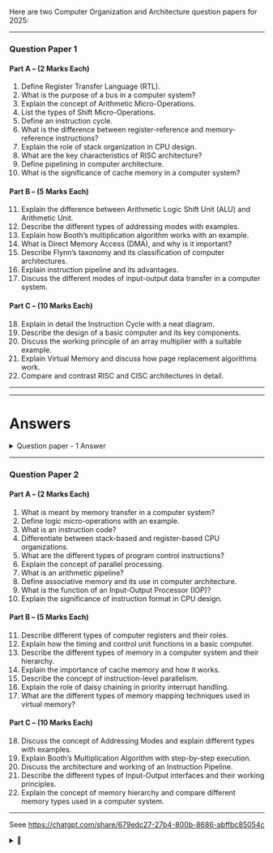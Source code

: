

 


Here are two Computer Organization and Architecture question papers for 2025:  

---

### **Question Paper 1**  

#### **Part A – (2 Marks Each)**
1. Define Register Transfer Language (RTL).  
2. What is the purpose of a bus in a computer system?  
3. Explain the concept of Arithmetic Micro-Operations.  
4. List the types of Shift Micro-Operations.  
5. Define an instruction cycle.  
6. What is the difference between register-reference and memory-reference instructions?  
7. Explain the role of stack organization in CPU design.  
8. What are the key characteristics of RISC architecture?  
9. Define pipelining in computer architecture.  
10. What is the significance of cache memory in a computer system?  

#### **Part B – (5 Marks Each)**
11. Explain the difference between Arithmetic Logic Shift Unit (ALU) and Arithmetic Unit.  
12. Describe the different types of addressing modes with examples.  
13. Explain how Booth’s multiplication algorithm works with an example.  
14. What is Direct Memory Access (DMA), and why is it important?  
15. Describe Flynn’s taxonomy and its classification of computer architectures.  
16. Explain instruction pipeline and its advantages.  
17. Discuss the different modes of input-output data transfer in a computer system.  

#### **Part C – (10 Marks Each)**
18. Explain in detail the Instruction Cycle with a neat diagram.  
19. Describe the design of a basic computer and its key components.  
20. Discuss the working principle of an array multiplier with a suitable example.  
21. Explain Virtual Memory and discuss how page replacement algorithms work.  
22. Compare and contrast RISC and CISC architectures in detail.



---
---
# Answers

<details>
 <summary>Question paper - 1 Answer</summary>

---
---


### **Part A – (2 Marks Each)**  

1. **Define Register Transfer Language (RTL).**  
   - Register Transfer Language (RTL) is a symbolic notation used to describe the operations and data flow between registers in a computer system. It represents how data moves and is processed within the CPU at the register level.  

2. **What is the purpose of a bus in a computer system?**  
   - A bus is a communication pathway used for data transfer between different components of a computer system, such as the CPU, memory, and I/O devices. It helps in reducing the number of pathways needed for communication and enhances system efficiency.  

3. **Explain the concept of Arithmetic Micro-Operations.**  
   - Arithmetic micro-operations are basic operations performed on numeric data stored in registers. These operations include addition, subtraction, multiplication, and division, which are executed at the micro-operation level in a processor.  

4. **List the types of Shift Micro-Operations.**  
   - The types of shift micro-operations are:  
     1. Logical Shift (Left and Right)  
     2. Arithmetic Shift (Left and Right)  
     3. Circular Shift (Rotate Left and Rotate Right)  

5. **Define an instruction cycle.**  
   - An instruction cycle is the process by which a CPU fetches, decodes, executes an instruction, and stores the result. It consists of four main phases: Fetch, Decode, Execute, and Write-back.  

6. **What is the difference between register-reference and memory-reference instructions?**  
   - **Register-reference instructions** operate on CPU registers without accessing memory, using direct register operations.  
   - **Memory-reference instructions** involve data transfer between the CPU and memory, requiring memory address referencing.  

7. **Explain the role of stack organization in CPU design.**  
   - Stack organization in CPU design enables efficient function calls and return operations by using a Last-In-First-Out (LIFO) structure. It supports automatic parameter passing, local variable storage, and recursion management.  

8. **What are the key characteristics of RISC architecture?**  
   - The key characteristics of **Reduced Instruction Set Computer (RISC)** architecture are:  
     - Simple and fixed-length instructions  
     - Load/store architecture (separate memory and ALU operations)  
     - Large number of general-purpose registers  
     - Pipelining for parallel instruction execution  
     - Reduced number of addressing modes  

9. **Define pipelining in computer architecture.**  
   - Pipelining is a technique used in processors where multiple instruction stages (fetch, decode, execute, and write-back) are executed simultaneously in different pipeline stages, improving instruction throughput and CPU performance.  

10. **What is the significance of cache memory in a computer system?**  
   - Cache memory is a small, high-speed memory located close to the CPU that stores frequently accessed data and instructions. It significantly reduces access time compared to main memory (RAM), improving overall system performance.  

 




### **Part B – (5 Marks Each)**  

1. **Explain the difference between Arithmetic Logic Shift Unit (ALU) and Arithmetic Unit.**  
   - **Arithmetic Logic Shift Unit (ALU)** is a component of the CPU responsible for performing arithmetic, logical, and shift operations. It is a combination of an arithmetic unit and a logic unit that allows the execution of complex operations such as addition, subtraction, AND, OR, XOR, and shift operations.  
   - **Arithmetic Unit**, on the other hand, is a subset of the ALU that specifically handles arithmetic operations like addition, subtraction, multiplication, and division, without involving logical or shift operations.  
   - **Key Differences:**
     - The ALU performs both arithmetic and logical operations, while the arithmetic unit handles only arithmetic operations.
     - The ALU is more complex as it includes logical and shift operations, whereas the arithmetic unit focuses only on numerical computations.
     - The ALU is a core part of modern processors, while the arithmetic unit alone is used in simpler hardware like calculators.  

2. **Describe the different types of addressing modes with examples.**  
   Addressing modes define how an instruction identifies the location of data to be processed. The main types include:  
   - **Immediate Addressing Mode**: The operand is directly specified in the instruction.  
     - Example: `MOV A, #5` (Move the value 5 into register A)  
   - **Direct Addressing Mode**: The instruction specifies the memory address where the operand is stored.  
     - Example: `MOV A, 5000H` (Move the value from memory address 5000H to register A)  
   - **Indirect Addressing Mode**: The address of the operand is stored in a register.  
     - Example: `MOV A, @R1` (Move the value from the memory location stored in R1 to A)  
   - **Register Addressing Mode**: The operand is stored in a register, and the instruction directly refers to the register.  
     - Example: `ADD A, B` (Add the value of register B to register A)  
   - **Indexed Addressing Mode**: The operand address is determined by adding an index register to a base address.  
     - Example: `MOV A, [BX + SI]` (Move the value from an address formed by BX + SI into A)  
   - **Relative Addressing Mode**: The operand address is given relative to the current program counter (PC).  
     - Example: `JMP +5` (Jump to the instruction 5 locations ahead)  

3. **Explain how Booth’s multiplication algorithm works with an example.**  
   Booth’s algorithm is an efficient multiplication algorithm for binary numbers that handles signed numbers using 2’s complement representation. It reduces the number of required operations by encoding consecutive 1s in the multiplier efficiently.  
   **Steps of Booth’s Algorithm:**  
   - Append an extra bit (`Q-1`) initialized to 0.  
   - Check the last two bits (`Q0` and `Q-1`):
     - `10` → Subtract the multiplicand from the accumulator.  
     - `01` → Add the multiplicand to the accumulator.  
     - `00` or `11` → No operation.  
   - Perform an arithmetic right shift (ARS).  
   - Repeat until all bits are processed.  

   **Example: Multiply 5 (0101) and -3 (1101 in 2’s complement, 4-bit representation)**  
   - Initial values:  
     ```
     A = 0000  (Accumulator)  
     Q = 1101  (Multiplier -3)  
     Q-1 = 0  
     ```
   - Step-wise execution follows the Booth algorithm rules to compute the result.  

4. **What is Direct Memory Access (DMA), and why is it important?**  
   - **Direct Memory Access (DMA)** is a feature that allows peripherals to transfer data directly to and from memory without involving the CPU.  
   - **Importance of DMA:**  
     - Reduces CPU load, allowing it to perform other tasks while data transfer occurs.  
     - Enables high-speed data transfer between memory and peripherals.  
     - Improves system efficiency, especially in multimedia, networking, and disk operations.  

5. **Describe Flynn’s taxonomy and its classification of computer architectures.**  
   Flynn’s taxonomy classifies computer architectures based on instruction and data streams:  
   - **Single Instruction, Single Data (SISD):** Traditional uniprocessor system, executes one instruction on one data at a time.  
   - **Single Instruction, Multiple Data (SIMD):** One instruction operates on multiple data simultaneously (e.g., vector processors, GPUs).  
   - **Multiple Instruction, Single Data (MISD):** Rare, multiple processors work on the same data stream using different instructions.  
   - **Multiple Instruction, Multiple Data (MIMD):** Used in parallel computing, where multiple processors execute different instructions on different data (e.g., multicore processors, distributed systems).  

6. **Explain instruction pipeline and its advantages.**  
   - **Instruction pipelining** is a technique used in processors to improve execution speed by breaking down instruction execution into multiple stages (Fetch, Decode, Execute, Write-back) and processing different instructions simultaneously at different stages.  
   - **Advantages of Instruction Pipelining:**  
     - **Increases throughput:** Multiple instructions are processed at once.  
     - **Efficient resource utilization:** CPU components remain busy rather than idle.  
     - **Reduces instruction cycle time:** Faster execution compared to sequential processing.  
     - **Improves overall system performance.**  

7. **Discuss the different modes of input-output data transfer in a computer system.**  
   - **Programmed I/O:** CPU actively monitors and controls data transfer between peripherals and memory. Used for simple devices but inefficient due to CPU involvement.  
   - **Interrupt-Driven I/O:** CPU initiates a transfer and continues other tasks until interrupted by the device, reducing CPU waiting time.  
   - **Direct Memory Access (DMA):** A dedicated controller manages data transfer between memory and peripherals without CPU intervention, allowing high-speed data movement.  

 





### **Part C – (10 Marks Each)**  

### **1. Explain in detail the Instruction Cycle with a neat diagram.**  
The **Instruction Cycle** is the sequence of operations the CPU follows to fetch, decode, execute, and store instructions. It consists of four main phases:  

1. **Fetch Cycle:**  
   - The CPU fetches the instruction from memory using the **Program Counter (PC)**.  
   - The instruction is loaded into the **Instruction Register (IR)**.  
   - The PC is incremented to point to the next instruction.  

2. **Decode Cycle:**  
   - The **Control Unit (CU)** decodes the instruction in the IR.  
   - The CPU identifies the type of operation and the required operands.  

3. **Execute Cycle:**  
   - The ALU performs arithmetic or logic operations based on the instruction.  
   - The data is retrieved from registers or memory.  

4. **Write-back Cycle:**  
   - The result of execution is written back to memory or a register.  

**Diagram of Instruction Cycle:**  
```
        +------------+   
        | Fetch      |  
        | Instruction|  
        +------------+  
              |  
              V  
        +------------+  
        | Decode     |  
        | Instruction|  
        +------------+  
              |  
              V  
        +------------+  
        | Execute    |  
        | Instruction|  
        +------------+  
              |  
              V  
        +------------+  
        | Write-back |  
        | Result     |  
        +------------+  
```
The instruction cycle repeats for every new instruction, ensuring continuous program execution.  

---

### **2. Describe the design of a basic computer and its key components.**  
A **basic computer** consists of key components that enable it to process and execute instructions.  

#### **Key Components:**  
1. **Control Unit (CU):** Directs operations by interpreting instructions.  
2. **Arithmetic Logic Unit (ALU):** Performs arithmetic and logical operations.  
3. **Memory Unit (RAM/ROM):** Stores data and instructions.  
4. **Registers:** Temporary storage locations for fast access.  
5. **Input/Output Devices:** Interfaces for communication with external devices.  
6. **Buses (Data, Address, Control):** Transfer data, addresses, and control signals between components.  

#### **Diagram of Basic Computer:**  
```
    +-------------------+
    |   Input Devices   |
    +-------------------+
            |
            V
    +-------------------+
    |   Control Unit    |
    +-------------------+
            |
    +-------------------+
    |      ALU         |
    +-------------------+
            |
    +-------------------+
    |   Memory Unit    |
    +-------------------+
            |
            V
    +-------------------+
    |   Output Devices  |
    +-------------------+
```  
This design ensures data flows efficiently between components for processing and execution.  

---

### **3. Discuss the working principle of an array multiplier with a suitable example.**  
An **Array Multiplier** is a combinational circuit used for fast multiplication of binary numbers using multiple adders arranged in an array-like structure.  

#### **Working Principle:**  
- **Binary multiplication** follows the same principle as decimal multiplication, using bitwise AND and addition.  
- Each bit of the multiplier is ANDed with all bits of the multiplicand to produce partial products.  
- The partial products are then added using **binary adders (half-adders and full-adders).**  
- The final sum represents the multiplication result.  

#### **Example: Multiplication of 101 (5) and 011 (3)**  
```
       101  (Multiplicand)
   ×   011  (Multiplier)
  ------------
       101   (Partial Product 1, Shift 0)
  +   1010   (Partial Product 2, Shift 1)
  ------------
      1111   (Final Result = 15)
```  
The array multiplier is highly efficient and widely used in hardware multipliers.  

---

### **4. Explain Virtual Memory and discuss how page replacement algorithms work.**  
**Virtual Memory** is a memory management technique that allows the execution of programs larger than physical RAM by using disk space as an extension of RAM.  

#### **How Virtual Memory Works:**  
- The OS divides memory into fixed-sized **pages** and maps them to **frames** in RAM.  
- When a required page is not in RAM, a **page fault** occurs, and the page is loaded from the disk.  
- The OS uses **Page Replacement Algorithms** to decide which page to remove from RAM when new pages are needed.  

#### **Page Replacement Algorithms:**  
1. **FIFO (First-In-First-Out):** Removes the oldest page in memory.  
   - Simple but may replace frequently used pages.  
2. **LRU (Least Recently Used):** Replaces the page that hasn’t been used for the longest time.  
   - Efficient but requires additional memory for tracking usage.  
3. **Optimal (OPT):** Replaces the page that will not be used for the longest period in the future.  
   - Ideal but impractical since future use is unknown.  
4. **Clock Algorithm (Second Chance):** A modification of FIFO that gives pages a second chance before replacement.  

Virtual memory improves multitasking and allows programs to run efficiently with limited RAM.  

---

### **5. Compare and contrast RISC and CISC architectures in detail.**  

| Feature | **RISC (Reduced Instruction Set Computer)** | **CISC (Complex Instruction Set Computer)** |
|---------|--------------------------------|--------------------------------|
| **Instruction Set** | Small, simple, fixed-length | Large, complex, variable-length |
| **Execution Time** | Executes instructions in a single clock cycle | Takes multiple cycles per instruction |
| **Instruction Format** | Few addressing modes, uniform format | Many addressing modes, varied formats |
| **Registers** | Large number of registers | Fewer registers |
| **Memory Access** | Load/store architecture (separate memory and ALU operations) | Direct memory operations |
| **Pipelining** | Highly efficient, easy to implement | Difficult to implement |
| **Hardware Complexity** | Simple control unit, more focus on software optimization | Complex control unit, more focus on hardware |
| **Code Size** | Larger due to simple instructions | Smaller due to complex instructions |
| **Examples** | ARM, MIPS, PowerPC | x86, Intel 8086, Motorola 68000 |

#### **Key Differences:**  
- **RISC is optimized for speed** by executing simple instructions quickly, whereas **CISC focuses on reducing the number of instructions** by using complex multi-cycle operations.  
- **RISC is better for modern pipelined CPUs**, while **CISC is used in legacy systems and high-performance computing.**  
 

---

 


 



</details>





---








### **Question Paper 2**  

#### **Part A – (2 Marks Each)**
1. What is meant by memory transfer in a computer system?  
2. Define logic micro-operations with an example.  
3. What is an instruction code?  
4. Differentiate between stack-based and register-based CPU organizations.  
5. What are the different types of program control instructions?  
6. Explain the concept of parallel processing.  
7. What is an arithmetic pipeline?  
8. Define associative memory and its use in computer architecture.  
9. What is the function of an Input-Output Processor (IOP)?  
10. Explain the significance of instruction format in CPU design.  

#### **Part B – (5 Marks Each)**
11. Describe different types of computer registers and their roles.  
12. Explain how the timing and control unit functions in a basic computer.  
13. Describe the different types of memory in a computer system and their hierarchy.  
14. Explain the importance of cache memory and how it works.  
15. Describe the concept of instruction-level parallelism.  
16. Explain the role of daisy chaining in priority interrupt handling.  
17. What are the different types of memory mapping techniques used in virtual memory?  

#### **Part C – (10 Marks Each)**
18. Discuss the concept of Addressing Modes and explain different types with examples.  
19. Explain Booth’s Multiplication Algorithm with step-by-step execution.  
20. Discuss the architecture and working of an Instruction Pipeline.  
21. Describe the different types of Input-Output interfaces and their working principles.  
22. Explain the concept of memory hierarchy and compare different memory types used in a computer system.  

---
 Seee  https://chatgpt.com/share/679edc27-27b4-800b-8686-abffbc85054c



<details>
 <summary>🔗</summary>

---
---
# Answers

<details>
 <summary>🔗</summary>

---
---

 
 



</details>




---
---
---


# Prompt
```


Computer Organization and Architecture question paper for 2025


create like question paper see from previous communication

create 2 question paper the question which are come in 2025  

Part - A      - Each question is  2 marks 
Part - A  have 10 question


Part - B      - Each question is  5 marks 
Part - B have 7 question

Part - C      - Each question is  10 marks       
Part - C  have 5  question


total question  is  22  in one paper





Here is a Syllabus for Computer Organization and Architecture



Chapter 2 Register Transfer and Micro-operations: 
Register Transfer Language (RTL), Bus and  Memory Transfers, Arithmetic Micro-Operations, Logic Micro-Operations, Shift Micro- Operations, Arithmetic Logic Shift Unit (ALU).   

Chapter 3  Basic Computer Organization and Design: 
Instruction Codes, Computer Registers,  Computer Instructions, Timing and Control, Instruction Cycle, Register-Reference and  Memory- Reference Instructions, Input-Output and Interrupt, Design of Basic Computer.   

Chapter  4 Central Processing Unit: 
General Register Organization, Stack Organization, Instruction  Format, Addressing Modes, Data Transfer and Manipulation, Program Control, Reduced  Instruction Set Computer (RISC) and Complex Instruction Set Computer (CISC).  

Chapter  5 Pipeline and Vector Processing: 
Flynn's Taxonomy, Parallel Processing, Pipelining,  Arithmetic Pipeline, Instruction Pipeline. Computer Arithmetic: Signed Magnitude Binary Numbers - Addition and Subtraction,  Multiplication- Booth Multiplication Algorithm, Array Multiplier, Division Algorithm.   

Chapter  6 Input-Output Organization: 

Input-output Interface Modes of Transfer, Daisy Chaining  Priority, Direct Memory Access (DMA), Input-Output Processor (IOP)- CPU-IOP  Communication. Memory Organization: Memory Hierarchy, Main Memory, Auxiliary Memory, Associative Memory, Cache Memory, Virtual Memory.

```



</details>








